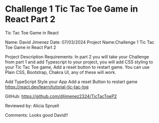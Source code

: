 # Challenge 1 Tic Tac Toe Game in React Part 2
Tic Tac Toe Game in React

Name: David Jimenez
Date: 07/03/2024
Project Name:Challenge 1 Tic Tac Toe Game in React Part 2

Project Description Requirements:
In part 2 you will take your Challenge from part 1 and add Typescript to your project, you will add CSS styling to your Tic Tac Toe game, Add a reset button to restart game. You can use Plain CSS, Bootstrap, Chakra UI, any of these will work.

Add TypeScript
Style your App
Add a reset Button to restart game
https://react.dev/learn/tutorial-tic-tac-toe

GitHub: https://github.com/dljimenez2324/TicTacToeP2

Reviewed by: Alicia Spruell

Comments: Looks good David!! 
